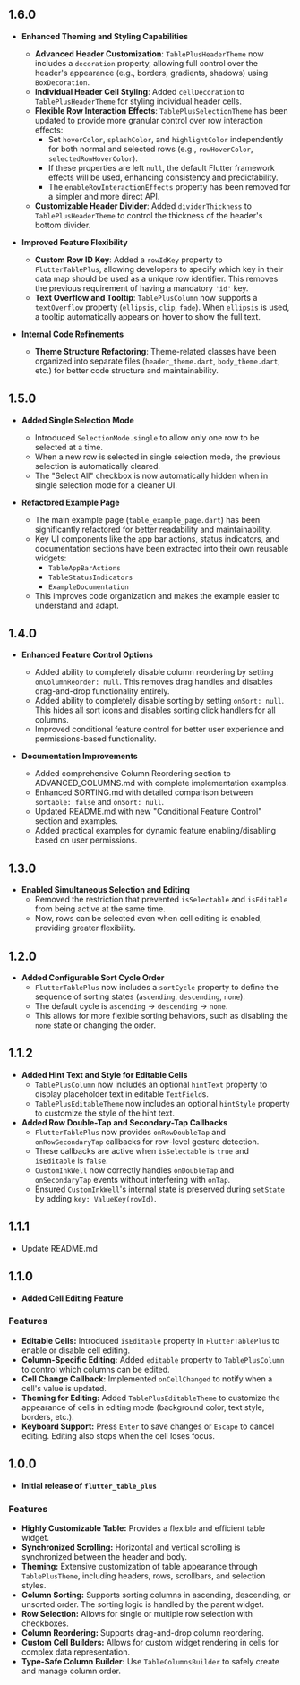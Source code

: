 ## 1.6.0

*   **Enhanced Theming and Styling Capabilities**
    *   **Advanced Header Customization**: `TablePlusHeaderTheme` now includes a `decoration` property, allowing full control over the header's appearance (e.g., borders, gradients, shadows) using `BoxDecoration`.
    *   **Individual Header Cell Styling**: Added `cellDecoration` to `TablePlusHeaderTheme` for styling individual header cells.
    *   **Flexible Row Interaction Effects**: `TablePlusSelectionTheme` has been updated to provide more granular control over row interaction effects:
        *   Set `hoverColor`, `splashColor`, and `highlightColor` independently for both normal and selected rows (e.g., `rowHoverColor`, `selectedRowHoverColor`).
        *   If these properties are left `null`, the default Flutter framework effects will be used, enhancing consistency and predictability.
        *   The `enableRowInteractionEffects` property has been removed for a simpler and more direct API.
    *   **Customizable Header Divider**: Added `dividerThickness` to `TablePlusHeaderTheme` to control the thickness of the header's bottom divider.

*   **Improved Feature Flexibility**
    *   **Custom Row ID Key**: Added a `rowIdKey` property to `FlutterTablePlus`, allowing developers to specify which key in their data map should be used as a unique row identifier. This removes the previous requirement of having a mandatory `'id'` key.
    *   **Text Overflow and Tooltip**: `TablePlusColumn` now supports a `textOverflow` property (`ellipsis`, `clip`, `fade`). When `ellipsis` is used, a tooltip automatically appears on hover to show the full text.

*   **Internal Code Refinements**
    *   **Theme Structure Refactoring**: Theme-related classes have been organized into separate files (`header_theme.dart`, `body_theme.dart`, etc.) for better code structure and maintainability.

## 1.5.0

*   **Added Single Selection Mode**
    *   Introduced `SelectionMode.single` to allow only one row to be selected at a time.
    *   When a new row is selected in single selection mode, the previous selection is automatically cleared.
    *   The "Select All" checkbox is now automatically hidden when in single selection mode for a cleaner UI.

*   **Refactored Example Page**
    *   The main example page (`table_example_page.dart`) has been significantly refactored for better readability and maintainability.
    *   Key UI components like the app bar actions, status indicators, and documentation sections have been extracted into their own reusable widgets:
        *   `TableAppBarActions`
        *   `TableStatusIndicators`
        *   `ExampleDocumentation`
    *   This improves code organization and makes the example easier to understand and adapt.

## 1.4.0

*   **Enhanced Feature Control Options**
    *   Added ability to completely disable column reordering by setting `onColumnReorder: null`. This removes drag handles and disables drag-and-drop functionality entirely.
    *   Added ability to completely disable sorting by setting `onSort: null`. This hides all sort icons and disables sorting click handlers for all columns.
    *   Improved conditional feature control for better user experience and permissions-based functionality.

*   **Documentation Improvements**
    *   Added comprehensive Column Reordering section to ADVANCED_COLUMNS.md with complete implementation examples.
    *   Enhanced SORTING.md with detailed comparison between `sortable: false` and `onSort: null`.
    *   Updated README.md with new "Conditional Feature Control" section and examples.
    *   Added practical examples for dynamic feature enabling/disabling based on user permissions.

## 1.3.0

*   **Enabled Simultaneous Selection and Editing**
    *   Removed the restriction that prevented `isSelectable` and `isEditable` from being active at the same time.
    *   Now, rows can be selected even when cell editing is enabled, providing greater flexibility.

## 1.2.0

*   **Added Configurable Sort Cycle Order**
    *   `FlutterTablePlus` now includes a `sortCycle` property to define the sequence of sorting states (`ascending`, `descending`, `none`).
    *   The default cycle is `ascending` -> `descending` -> `none`.
    *   This allows for more flexible sorting behaviors, such as disabling the `none` state or changing the order.

## 1.1.2

*   **Added Hint Text and Style for Editable Cells**
    *   `TablePlusColumn` now includes an optional `hintText` property to display placeholder text in editable `TextField`s.
    *   `TablePlusEditableTheme` now includes an optional `hintStyle` property to customize the style of the hint text.
*   **Added Row Double-Tap and Secondary-Tap Callbacks**
    *   `FlutterTablePlus` now provides `onRowDoubleTap` and `onRowSecondaryTap` callbacks for row-level gesture detection.
    *   These callbacks are active when `isSelectable` is `true` and `isEditable` is `false`.
    *   `CustomInkWell` now correctly handles `onDoubleTap` and `onSecondaryTap` events without interfering with `onTap`.
    *   Ensured `CustomInkWell`'s internal state is preserved during `setState` by adding `key: ValueKey(rowId)`.

## 1.1.1

* Update README.md

## 1.1.0

* **Added Cell Editing Feature**

### Features

*   **Editable Cells:** Introduced `isEditable` property in `FlutterTablePlus` to enable or disable cell editing.
*   **Column-Specific Editing:** Added `editable` property to `TablePlusColumn` to control which columns can be edited.
*   **Cell Change Callback:** Implemented `onCellChanged` to notify when a cell's value is updated.
*   **Theming for Editing:** Added `TablePlusEditableTheme` to customize the appearance of cells in editing mode (background color, text style, borders, etc.).
*   **Keyboard Support:** Press `Enter` to save changes or `Escape` to cancel editing. Editing also stops when the cell loses focus.

## 1.0.0

* **Initial release of `flutter_table_plus`**

### Features

*   **Highly Customizable Table:** Provides a flexible and efficient table widget.
*   **Synchronized Scrolling:** Horizontal and vertical scrolling is synchronized between the header and body.
*   **Theming:** Extensive customization of table appearance through `TablePlusTheme`, including headers, rows, scrollbars, and selection styles.
*   **Column Sorting:** Supports sorting columns in ascending, descending, or unsorted order. The sorting logic is handled by the parent widget.
*   **Row Selection:** Allows for single or multiple row selection with checkboxes.
*   **Column Reordering:** Supports drag-and-drop column reordering.
*   **Custom Cell Builders:** Allows for custom widget rendering in cells for complex data representation.
*   **Type-Safe Column Builder:** Use `TableColumnsBuilder` to safely create and manage column order.